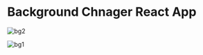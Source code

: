 # Background Chnager React App

![bg2](https://github.com/anuragk27/Background-Changer/assets/95006508/a6660b8c-acf4-42a0-8bb7-79c7211f11cf)

![bg1](https://github.com/anuragk27/Background-Changer/assets/95006508/47313f6d-b179-44d9-a958-40450b2cc1a5)


